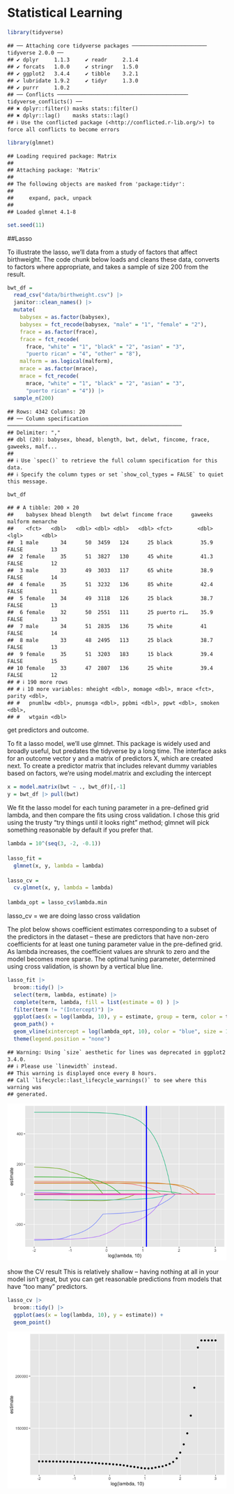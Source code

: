 Statistical Learning
================

``` r
library(tidyverse)
```

    ## ── Attaching core tidyverse packages ──────────────────────── tidyverse 2.0.0 ──
    ## ✔ dplyr     1.1.3     ✔ readr     2.1.4
    ## ✔ forcats   1.0.0     ✔ stringr   1.5.0
    ## ✔ ggplot2   3.4.4     ✔ tibble    3.2.1
    ## ✔ lubridate 1.9.2     ✔ tidyr     1.3.0
    ## ✔ purrr     1.0.2     
    ## ── Conflicts ────────────────────────────────────────── tidyverse_conflicts() ──
    ## ✖ dplyr::filter() masks stats::filter()
    ## ✖ dplyr::lag()    masks stats::lag()
    ## ℹ Use the conflicted package (<http://conflicted.r-lib.org/>) to force all conflicts to become errors

``` r
library(glmnet)
```

    ## Loading required package: Matrix
    ## 
    ## Attaching package: 'Matrix'
    ## 
    ## The following objects are masked from 'package:tidyr':
    ## 
    ##     expand, pack, unpack
    ## 
    ## Loaded glmnet 4.1-8

``` r
set.seed(11)
```

\##Lasso

To illustrate the lasso, we’ll data from a study of factors that affect
birthweight. The code chunk below loads and cleans these data, converts
to factors where appropriate, and takes a sample of size 200 from the
result.

``` r
bwt_df = 
  read_csv("data/birthweight.csv") |> 
  janitor::clean_names() |>
  mutate(
    babysex = as.factor(babysex),
    babysex = fct_recode(babysex, "male" = "1", "female" = "2"),
    frace = as.factor(frace),
    frace = fct_recode(
      frace, "white" = "1", "black" = "2", "asian" = "3", 
      "puerto rican" = "4", "other" = "8"),
    malform = as.logical(malform),
    mrace = as.factor(mrace),
    mrace = fct_recode(
      mrace, "white" = "1", "black" = "2", "asian" = "3", 
      "puerto rican" = "4")) |> 
  sample_n(200)
```

    ## Rows: 4342 Columns: 20
    ## ── Column specification ────────────────────────────────────────────────────────
    ## Delimiter: ","
    ## dbl (20): babysex, bhead, blength, bwt, delwt, fincome, frace, gaweeks, malf...
    ## 
    ## ℹ Use `spec()` to retrieve the full column specification for this data.
    ## ℹ Specify the column types or set `show_col_types = FALSE` to quiet this message.

``` r
bwt_df
```

    ## # A tibble: 200 × 20
    ##    babysex bhead blength   bwt delwt fincome frace      gaweeks malform menarche
    ##    <fct>   <dbl>   <dbl> <dbl> <dbl>   <dbl> <fct>        <dbl> <lgl>      <dbl>
    ##  1 male       34      50  3459   124      25 black         35.9 FALSE         13
    ##  2 female     35      51  3827   130      45 white         41.3 FALSE         12
    ##  3 male       33      49  3033   117      65 white         38.9 FALSE         14
    ##  4 female     35      51  3232   136      85 white         42.4 FALSE         11
    ##  5 female     34      49  3118   126      25 black         38.7 FALSE         13
    ##  6 female     32      50  2551   111      25 puerto ri…    35.9 FALSE         13
    ##  7 male       34      51  2835   136      75 white         41   FALSE         14
    ##  8 male       33      48  2495   113      25 black         38.7 FALSE         13
    ##  9 female     35      51  3203   183      15 black         39.4 FALSE         15
    ## 10 female     33      47  2807   136      25 white         39.4 FALSE         12
    ## # ℹ 190 more rows
    ## # ℹ 10 more variables: mheight <dbl>, momage <dbl>, mrace <fct>, parity <dbl>,
    ## #   pnumlbw <dbl>, pnumsga <dbl>, ppbmi <dbl>, ppwt <dbl>, smoken <dbl>,
    ## #   wtgain <dbl>

get predictors and outcome.

To fit a lasso model, we’ll use glmnet. This package is widely used and
broadly useful, but predates the tidyverse by a long time. The interface
asks for an outcome vector y and a matrix of predictors X, which are
created next. To create a predictor matrix that includes relevant dummy
variables based on factors, we’re using model.matrix and excluding the
intercept

``` r
x = model.matrix(bwt ~ ., bwt_df)[,-1]
y = bwt_df |> pull(bwt)
```

We fit the lasso model for each tuning parameter in a pre-defined grid
lambda, and then compare the fits using cross validation. I chose this
grid using the trusty “try things until it looks right” method; glmnet
will pick something reasonable by default if you prefer that.

``` r
lambda = 10^(seq(3, -2, -0.1))

lasso_fit =
  glmnet(x, y, lambda = lambda)

lasso_cv =
  cv.glmnet(x, y, lambda = lambda)

lambda_opt = lasso_cv$lambda.min
```

lasso_cv = we are doing lasso cross validation

The plot below shows coefficient estimates corresponding to a subset of
the predictors in the dataset – these are predictors that have non-zero
coefficients for at least one tuning parameter value in the pre-defined
grid. As lambda increases, the coefficient values are shrunk to zero and
the model becomes more sparse. The optimal tuning parameter, determined
using cross validation, is shown by a vertical blue line.

``` r
lasso_fit |> 
  broom::tidy() |> 
  select(term, lambda, estimate) |> 
  complete(term, lambda, fill = list(estimate = 0) ) |> 
  filter(term != "(Intercept)") |> 
  ggplot(aes(x = log(lambda, 10), y = estimate, group = term, color = term)) + 
  geom_path() + 
  geom_vline(xintercept = log(lambda_opt, 10), color = "blue", size = 1.2) +
  theme(legend.position = "none")
```

    ## Warning: Using `size` aesthetic for lines was deprecated in ggplot2 3.4.0.
    ## ℹ Please use `linewidth` instead.
    ## This warning is displayed once every 8 hours.
    ## Call `lifecycle::last_lifecycle_warnings()` to see where this warning was
    ## generated.

![](Statistical-Learning_files/figure-gfm/unnamed-chunk-5-1.png)<!-- -->

show the CV result This is relatively shallow – having nothing at all in
your model isn’t great, but you can get reasonable predictions from
models that have “too many” predictors.

``` r
lasso_cv |> 
  broom::tidy() |> 
  ggplot(aes(x = log(lambda, 10), y = estimate)) + 
  geom_point()  
```

![](Statistical-Learning_files/figure-gfm/unnamed-chunk-6-1.png)<!-- -->
